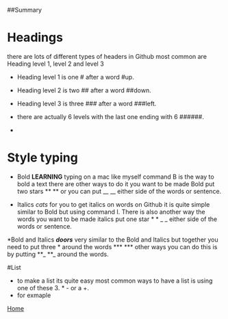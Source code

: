 ##Summary 

# Headings 

there are lots of different types of headers in Github most common are Heading level 1, level 2 and level 3 
* Heading level 1 is one # after a word #up.
* Heading level 2 is two ## after a word ##down.
* Heading level 3 is three ### after a word ###left.

* there are actually 6 levels with the last one ending with 6 ######.

* 

# Style typing 
* Bold **LEARNING** typing on a mac like myself  command B is the way to bold a text there are other ways to do it you want to be made Bold put two stars ** ** or you can put __ __ either side of the words or sentence. 
  
* Italics *cats* for you to get italics on words on Github it is quite simple similar to Bold but using command I. There is also another way the words you want to be made italics put one star * *  _ _ either side of the words or sentence. 

*Bold and Italics ***doors*** very similar to the Bold and Italics but together you need to put three * around the words *** *** other ways you can do this is by putting **_  **_ around the words.


#List
* to make a list its quite easy most common ways to have a list is using one of these 3. *  -  or a +.
* for exmaple 

[Home](README.md)
